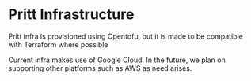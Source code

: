 # Pritt Infrastructure
Pritt infra is provisioned using Opentofu, but it is made to be compatible with Terraform where possible

Current infra makes use of Google Cloud. In the future, we plan on supporting other platforms such as AWS as need arises.

<!-- Task: Try to import the tf of the docker compose -->
